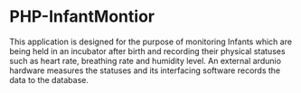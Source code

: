# PHP-InfantMontior
This application is designed for the purpose of monitoring Infants which are being held in an incubator after birth and recording their physical statuses such as heart rate, breathing rate and humidity level. An external ardunio hardware measures the statuses and its interfacing software records the data to the database.
